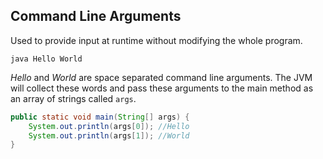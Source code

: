 ## Command Line Arguments
Used to provide input at runtime without modifying the whole program.

```text
java Hello World
```

_Hello_ and _World_ are space separated command line arguments. The JVM will collect these words and pass these arguments 
to the main method as an array of strings called `args`. 

```java
public static void main(String[] args) {
    System.out.println(args[0]); //Hello
    System.out.println(args[1]); //World
}
```